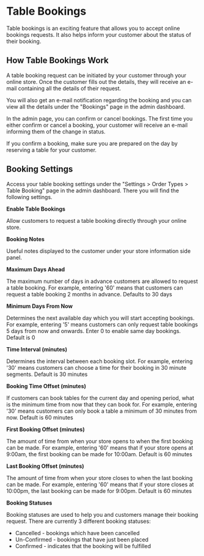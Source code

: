 # Table Bookings

Table bookings is an exciting feature that allows you to accept online bookings requests. It also helps inform your customer about the status of their booking.

## **How Table Bookings Work**

A table booking request can be initiated by your customer through your online store. Once the customer fills out the details, they will receive an e-mail containing all the details of their request.

You will also get an e-mail notification regarding the booking and you can view all the details under the "Bookings" page in the admin dashboard.

In the admin page, you can confirm or cancel bookings. The first time you either confirm or cancel a booking, your customer will receive an e-mail informing them of the change in status.

If you confirm a booking, make sure you are prepared on the day by reserving a table for your customer.

## **Booking Settings**

Access your table booking settings under the "Settings &gt; Order Types &gt; Table Booking" page in the admin dashboard. There you will find the following settings.

**Enable Table Bookings**

Allow customers to request a table booking directly through your online store.

**Booking Notes**

Useful notes displayed to the customer under your store information side panel.

**Maximum Days Ahead**

The maximum number of days in advance customers are allowed to request a table booking. For example, entering '60' means that customers can request a table booking 2 months in advance. Defaults to 30 days

**Minimum Days From Now**

Determines the next available day which you will start accepting bookings. For example, entering '5' means customers can only request table bookings 5 days from now and onwards. Enter 0 to enable same day bookings. Default is 0

**Time Interval \(minutes\)**

Determines the interval between each booking slot. For example, entering '30' means customers can choose a time for their booking in 30 minute segments. Default is 30 minutes

**Booking Time Offset \(minutes\)**

If customers can book tables for the current day and opening period, what is the minimum time from now that they can book for. For example, entering '30' means customers can only book a table a minimum of 30 minutes from now. Default is 60 minutes

**First Booking Offset \(minutes\)**

The amount of time from when your store opens to when the first booking can be made. For example, entering '60' means that if your store opens at 9:00am, the first booking can be made for 10:00am. Default is 60 minutes

**Last Booking Offset \(minutes\)**

The amount of time from when your store closes to when the last booking can be made. For example, entering '60' means that if your store closes at 10:00pm, the last booking can be made for 9:00pm. Default is 60 minutes

**Booking Statuses**

Booking statuses are used to help you and customers manage their booking request. There are currently 3 different booking statuses:

* Cancelled - bookings which have been cancelled
* Un-Confirmed - bookings that have just been placed
* Confirmed - indicates that the booking will be fulfilled

